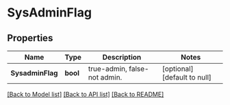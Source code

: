 # SysAdminFlag

## Properties
Name | Type | Description | Notes
------------ | ------------- | ------------- | -------------
**SysadminFlag** | **bool** | true-admin, false-not admin. | [optional] [default to null]

[[Back to Model list]](../README.md#documentation-for-models) [[Back to API list]](../README.md#documentation-for-api-endpoints) [[Back to README]](../README.md)


